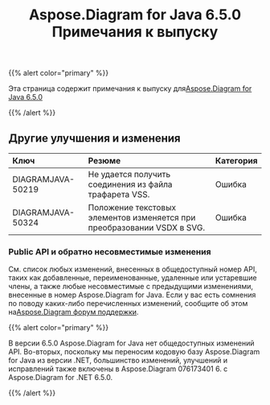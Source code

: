 ﻿---
title: Aspose.Diagram for Java 6.5.0 Примечания к выпуску
type: docs
weight: 70
url: /ru/java/aspose-diagram-for-java-6-5-0-release-notes/
---
{{% alert color="primary" %}} 

 Эта страница содержит примечания к выпуску для[Aspose.Diagram for Java 6.5.0](https://docs.aspose.com/diagram/java/aspose-diagram-for-java-6-5-0-release-notes/)

{{% /alert %}} 
## **Другие улучшения и изменения**

|**Ключ**|**Резюме**|**Категория**|
|:- |:- |:- |
|DIAGRAMJAVA-50219|Не удается получить соединения из файла трафарета VSS.|Ошибка|
|DIAGRAMJAVA-50324|Положение текстовых элементов изменяется при преобразовании VSDX в SVG.|Ошибка|
### **Public API и обратно несовместимые изменения**
См. список любых изменений, внесенных в общедоступный номер API, таких как добавленные, переименованные, удаленные или устаревшие члены, а также любые несовместимые с предыдущими изменениями, внесенные в номер Aspose.Diagram for Java. Если у вас есть сомнения по поводу каких-либо перечисленных изменений, сообщите об этом на[Aspose.Diagram форум поддержки](https://forum.aspose.com/c/diagram/17).

{{% alert color="primary" %}} 

В версии 6.5.0 Aspose.Diagram for Java нет общедоступных изменений API. Во-вторых, поскольку мы переносим кодовую базу Aspose.Diagram for Java из версии .NET, большинство изменений, улучшений и исправлений также включены в Aspose.Diagram 076173401 6. с Aspose.Diagram for .NET 6.5.0.

{{% /alert %}}
